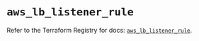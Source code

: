 # `aws_lb_listener_rule`

Refer to the Terraform Registry for docs: [`aws_lb_listener_rule`](https://registry.terraform.io/providers/hashicorp/aws/6.12.0/docs/resources/lb_listener_rule).

